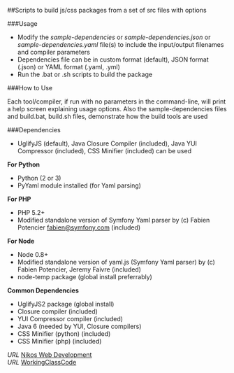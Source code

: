 ##Scripts to build js/css packages from a set of src files with options

###Usage

* Modify the *sample-dependencies* or *sample-dependencies.json* or *sample-dependencies.yaml* file(s) to include the input/output filenames and compiler parameters
* Dependencies file can be in custom format (default), JSON format (.json) or YAML format (.yaml, .yml)
* Run the .bat or .sh scripts to build the package

###How to Use

Each tool/compiler, if run with no parameters in the command-line, will print a help screen explaining usage options.
Also the sample-dependencies files and build.bat, build.sh files, demonstrate how the build tools are used


###Dependencies

* UglifyJS (default), Java Closure Compiler (included), Java YUI Compressor (included), CSS Minifier (included) can be used

__For Python__
* Python (2 or 3)
* PyYaml module installed (for Yaml parsing)

__For PHP__
* PHP 5.2+
* Modified standalone version of Symfony Yaml parser by (c) Fabien Potencier <fabien@symfony.com> (included)

__For Node__
* Node 0.8+
* Modified standalone version of yaml.js (Symfony Yaml parser) by (c) Fabien Potencier, Jeremy Faivre (included)
* node-temp package (global install preferrably)

__Common Dependencies__
* UglifyJS2 package (global install)
* Closure compiler (included)
* YUI Compressor compiler (included)
* Java 6 (needed by YUI, Closure compilers)
* CSS Minifier (python) (included)
* CSS Minifier (php) (included)


*URL* [Nikos Web Development](http://nikos-web-development.netai.net/ "Nikos Web Development")  
*URL* [WorkingClassCode](http://workingclasscode.uphero.com/ "Working Class Code")  

